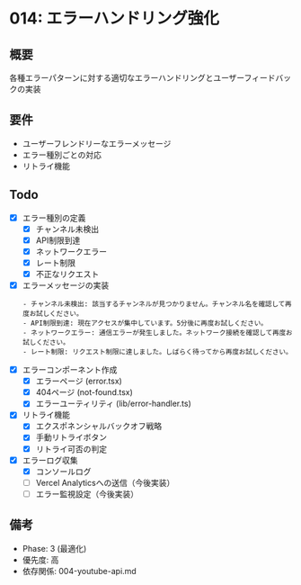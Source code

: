 # 014: エラーハンドリング強化

## 概要
各種エラーパターンに対する適切なエラーハンドリングとユーザーフィードバックの実装

## 要件
- ユーザーフレンドリーなエラーメッセージ
- エラー種別ごとの対応
- リトライ機能

## Todo
- [x] エラー種別の定義
  - [x] チャンネル未検出
  - [x] API制限到達
  - [x] ネットワークエラー
  - [x] レート制限
  - [x] 不正なリクエスト
- [x] エラーメッセージの実装
  ```
  - チャンネル未検出: 該当するチャンネルが見つかりません。チャンネル名を確認して再度お試しください。
  - API制限到達: 現在アクセスが集中しています。5分後に再度お試しください。
  - ネットワークエラー: 通信エラーが発生しました。ネットワーク接続を確認して再度お試しください。
  - レート制限: リクエスト制限に達しました。しばらく待ってから再度お試しください。
  ```
- [x] エラーコンポーネント作成
  - [x] エラーページ (error.tsx)
  - [x] 404ページ (not-found.tsx)
  - [x] エラーユーティリティ (lib/error-handler.ts)
- [x] リトライ機能
  - [x] エクスポネンシャルバックオフ戦略
  - [x] 手動リトライボタン
  - [x] リトライ可否の判定
- [x] エラーログ収集
  - [x] コンソールログ
  - [ ] Vercel Analyticsへの送信（今後実装）
  - [ ] エラー監視設定（今後実装）

## 備考
- Phase: 3 (最適化)
- 優先度: 高
- 依存関係: 004-youtube-api.md